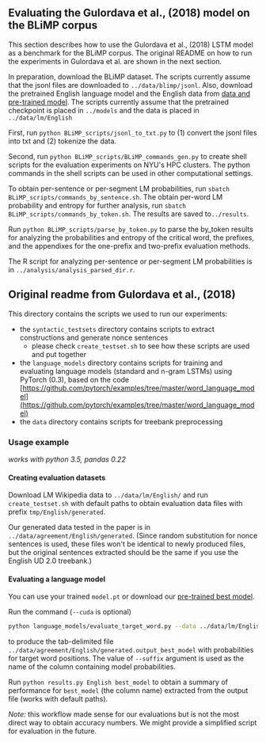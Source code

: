 ## Evaluating the Gulordava et al., (2018) model on the BLiMP corpus

This section describes how to use the Gulordava et al., (2018) LSTM model as a benchmark for the BLiMP corpus. The original README on how to run the experiments in Gulordava et al. are shown in the next section.

In preparation, download the BLiMP dataset. The scripts currently assume that the jsonl files are downloaded to `../data/blimp/jsonl`. Also, download the pretrained English language model and the English data from [data and pre-trained model](../data). The scripts currently assume that the pretrained checkpoint is placed in `../models` and the data is placed in `../data/lm/English`

First, run `python BLiMP_scripts/jsonl_to_txt.py` to (1) convert the jsonl files into txt and (2) tokenize the data.

Second, run `python BLiMP_scripts/BLiMP_commands_gen.py` to create shell scripts for the evaluation experiments on NYU's HPC clusters. The python commands in the shell scripts can be used in other computational settings.

To obtain per-sentence or per-segment LM probabilities, run `sbatch BLiMP_scripts/commands_by_sentence.sh`. The obtain per-word LM probability and entropy for further analysis, run `sbatch BLiMP_scripts/commands_by_token.sh`. The results are saved to`../results`. 

Run `python BLiMP_scripts/parse_by_token.py` to parse the by_token results for analyzing the probabilities and entropy of the critical word, the prefixes, and the appendixes for the one-prefix and two-prefix evaluation methods.

The R script for analyzing per-sentence or per-segment LM probabilities is in `../analysis/analysis_parsed_dir.r`.


## Original readme from Gulordava et al., (2018)

This directory contains the scripts we used to run our experiments:

- the `syntactic_testsets` directory contains scripts to extract constructions and generate nonce sentences
  - please check  `create_testset.sh` to see how these scripts are used and put together
- the `language_models` directory contains scripts for training and evaluating language models (standard and n-gram LSTMs) using PyTorch (0.3), based on the code [https://github.com/pytorch/examples/tree/master/word_language_model](https://github.com/pytorch/examples/tree/master/word_language_model)
- the `data` directory contains scripts for treebank preprocessing



### Usage example

*works with python 3.5, pandas 0.22*

#### Creating evaluation datasets

Download LM Wikipedia data to `../data/lm/English/` and run `create_testset.sh` with default paths to obtain evaluation data files with prefix `tmp/English/generated`. 

Our generated data tested in the paper is in `../data/agreement/English/generated`. (Since random substitution for nonce sentences is used, these files won't be identical to newly produced files, but the original sentences extracted should be the same if you use the English UD 2.0 treebank.)

#### Evaluating a language model

You can use your trained `model.pt` or download our [pre-trained best model](../data).

Run the command (`--cuda` is optional)

```bash
python language_models/evaluate_target_word.py --data ../data/lm/English/ --checkpoint model.pt --path ../data/agreement/English/generated --suffix best_model --cuda
```

to produce the tab-delimited file `../data/agreement/English/generated.output_best_model` with probabilities for target word positions. The value of `--suffix` argument is used as the name of the column containing model probabilities.

Run `python results.py English best_model` to obtain a summary of performance for `best_model` (the column name) extracted from the output file (works with default paths). 

*Note:* this workflow made sense for our evaluations but is not the most direct way to obtain accuracy numbers. We might provide a simplified script for evaluation in the future.







